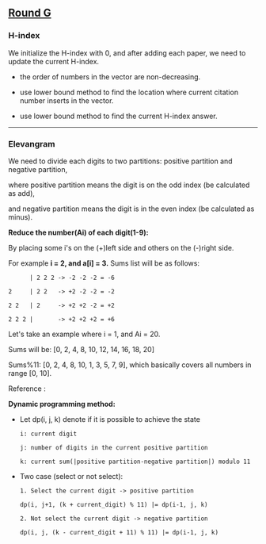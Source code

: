 ## [Round G](https://codingcompetitions.withgoogle.com/kickstart/round/0000000000050edd)

### H-index

We initialize the H-index with 0, and after adding each paper, we need to update the current H-index.

- the order of numbers in the vector are non-decreasing.

- use lower bound method to find the location where current citation number inserts in the vector.

- use lower bound method to find the current H-index answer.

---

### Elevangram

We need to divide each digits to two partitions: positive partition and negative partition, 

where positive partition means the digit is on the odd index (be calculated as add), 

and negative partition means the digit is in the even index (be calculated as minus).

**Reduce the number(Ai) of each digit(1-9):**

By placing some i's on the (+)left side and others on the (-)right side.

For example **i = 2, and a[i] = 3.** Sums list will be as follows:

```
      | 2 2 2 -> -2 -2 -2 = -6
      
2     | 2 2   -> +2 -2 -2 = -2

2 2   | 2     -> +2 +2 -2 = +2

2 2 2 |       -> +2 +2 +2 = +6
```

Let's take an example where i = 1, and Ai = 20.

Sums will be: [0, 2, 4, 8, 10, 12, 14, 16, 18, 20]

Sums%11: [0, 2, 4, 8, 10, 1, 3, 5, 7, 9], which basically covers all numbers in range [0, 10].

Reference : 

**Dynamic programming method:**

- Let dp(i, j, k) denote if it is possible to achieve the state
  
  ```
  i: current digit
  
  j: number of digits in the current positive partition
  
  k: current sum(|positive partition-negative partition|) modulo 11
  ```
  
- Two case (select or not select):

  ```
  1. Select the current digit -> positive partition
  
  dp(i, j+1, (k + current_digit) % 11) |= dp(i-1, j, k)
  
  2. Not select the current digit -> negative partition
  
  dp(i, j, (k - current_digit + 11) % 11) |= dp(i-1, j, k)
  
  ```  
